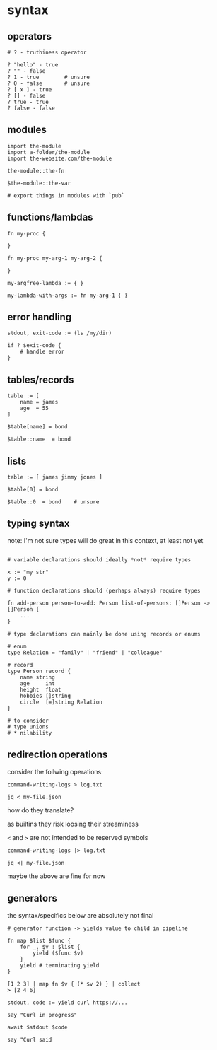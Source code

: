 # syntax

## operators
```
# ? - truthiness operator

? "hello" - true
? "" - false
? 1 - true        # unsure
? 0 - false       # unsure
? [ x ] - true
? [] - false
? true - true
? false - false
```

## modules

```
import the-module
import a-folder/the-module
import the-website.com/the-module

the-module::the-fn

$the-module::the-var

# export things in modules with `pub`
```

## functions/lambdas
```
fn my-proc {

}

fn my-proc my-arg-1 my-arg-2 {

}

my-argfree-lambda := { }

my-lambda-with-args := fn my-arg-1 { }

```

## error handling
```
stdout, exit-code := (ls /my/dir)

if ? $exit-code {
    # handle error
}
```

## tables/records
```
table := [
    name = james
    age  = 55
]

$table[name] = bond

$table::name  = bond
```

## lists
```
table := [ james jimmy jones ]

$table[0] = bond

$table::0  = bond    # unsure
```

## typing syntax

note: I'm not sure types will do great in this context, at least not yet

```

# variable declarations should ideally *not* require types

x := "my str"
y := 0

# function declarations should (perhaps always) require types

fn add-person person-to-add: Person list-of-persons: []Person -> []Person {
    ...
}

# type declarations can mainly be done using records or enums

# enum
type Relation = "family" | "friend" | "colleague"

# record
type Person record {
    name string
    age     int
    height  float
    hobbies []string
    circle  [=]string Relation
}

# to consider
# type unions
# * nilability
```

## redirection operations

consider the follwing operations:

```
command-writing-logs > log.txt

jq < my-file.json
```

how do they translate?

as builtins they risk loosing their streaminess

`<` and `>` are not intended to be reserved symbols

```
command-writing-logs |> log.txt

jq <| my-file.json
```

maybe the above are fine for now

## generators

the syntax/specifics below are absolutely not final

```
# generator function -> yields value to child in pipeline

fn map $list $func {
    for _, $v : $list {
        yield ($func $v)
    }
    yield # terminating yield
}

[1 2 3] | map fn $v { (* $v 2) } | collect
> [2 4 6]
```

```
stdout, code := yield curl https://...

say "Curl in progress"

await $stdout $code

say "Curl said
```
